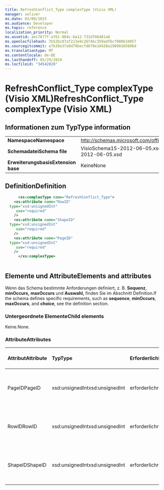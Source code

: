 ```yaml
---
title: RefreshConflict_Type complexType (Visio XML)
manager: soliver
ms.date: 03/09/2015
ms.audience: Developer
ms.topic: reference
localization_priority: Normal
ms.assetid: aec7677f-a761-804c-6a12-731df86481a8
ms.openlocfilehash: 7b52bc87af213e9c26f4bc359adf6cf900b34957
ms.sourcegitcommit: e7b38e37a9d79becfd679e10420a19890165606d
ms.translationtype: MT
ms.contentlocale: de-DE
ms.lasthandoff: 05/29/2019
ms.locfileid: "34542828"
---
```

# <a name="refreshconflict_type-complextype-visio-xml"></a><span data-ttu-id="91d5e-102">RefreshConflict_Type complexType (Visio XML)</span><span class="sxs-lookup"><span data-stu-id="91d5e-102">RefreshConflict_Type complexType (Visio XML)</span></span>

## <a name="type-information"></a><span data-ttu-id="91d5e-103">Informationen zum Typ</span><span class="sxs-lookup"><span data-stu-id="91d5e-103">Type information</span></span>

|||
|:-----|:-----|
|<span data-ttu-id="91d5e-104">**Namespace**</span><span class="sxs-lookup"><span data-stu-id="91d5e-104">**Namespace**</span></span> <br/> |http://schemas.microsoft.com/office/visio/2011/1/core  <br/> |
|<span data-ttu-id="91d5e-105">**Schemadatei**</span><span class="sxs-lookup"><span data-stu-id="91d5e-105">**Schema file**</span></span> <br/> |<span data-ttu-id="91d5e-106">VisioSchema15-2012-06-05.xsd</span><span class="sxs-lookup"><span data-stu-id="91d5e-106">VisioSchema15-2012-06-05.xsd</span></span>  <br/> |
|<span data-ttu-id="91d5e-107">**Erweiterungsbasis**</span><span class="sxs-lookup"><span data-stu-id="91d5e-107">**Extension base**</span></span> <br/> |<span data-ttu-id="91d5e-108">Keine</span><span class="sxs-lookup"><span data-stu-id="91d5e-108">None</span></span>  <br/> |
   
## <a name="definition"></a><span data-ttu-id="91d5e-109">Definition</span><span class="sxs-lookup"><span data-stu-id="91d5e-109">Definition</span></span>

```XML
      <xs:complexType name="RefreshConflict_Type">
    <xs:attribute name="RowID"
  type="xsd:unsignedInt"
     use="required"
    />
    <xs:attribute name="ShapeID"
  type="xsd:unsignedInt"
     use="required"
    />
    <xs:attribute name="PageID"
  type="xsd:unsignedInt"
     use="required"
    />
      </xs:complexType>
      
```

## <a name="elements-and-attributes"></a><span data-ttu-id="91d5e-110">Elemente und Attribute</span><span class="sxs-lookup"><span data-stu-id="91d5e-110">Elements and attributes</span></span>

<span data-ttu-id="91d5e-111">Wenn das Schema bestimmte Anforderungen definiert, z. B. **Sequenz**, **minOccurs,** **maxOccurs** und **Auswahl,** finden Sie im Abschnitt Definition.</span><span class="sxs-lookup"><span data-stu-id="91d5e-111">If the schema defines specific requirements, such as **sequence**, **minOccurs**, **maxOccurs**, and **choice**, see the definition section.</span></span> 
  
### <a name="child-elements"></a><span data-ttu-id="91d5e-112">Untergeordnete Elemente</span><span class="sxs-lookup"><span data-stu-id="91d5e-112">Child elements</span></span>

<span data-ttu-id="91d5e-113">Keine.</span><span class="sxs-lookup"><span data-stu-id="91d5e-113">None.</span></span>
  
### <a name="attributes"></a><span data-ttu-id="91d5e-114">Attribute</span><span class="sxs-lookup"><span data-stu-id="91d5e-114">Attributes</span></span>

|<span data-ttu-id="91d5e-115">**Attribut**</span><span class="sxs-lookup"><span data-stu-id="91d5e-115">**Attribute**</span></span>|<span data-ttu-id="91d5e-116">**Typ**</span><span class="sxs-lookup"><span data-stu-id="91d5e-116">**Type**</span></span>|<span data-ttu-id="91d5e-117">**Erforderlich**</span><span class="sxs-lookup"><span data-stu-id="91d5e-117">**Required**</span></span>|<span data-ttu-id="91d5e-118">**Beschreibung**</span><span class="sxs-lookup"><span data-stu-id="91d5e-118">**Description**</span></span>|<span data-ttu-id="91d5e-119">**Mögliche Werte**</span><span class="sxs-lookup"><span data-stu-id="91d5e-119">**Possible values**</span></span>|
|:-----|:-----|:-----|:-----|:-----|
|<span data-ttu-id="91d5e-120">PageID</span><span class="sxs-lookup"><span data-stu-id="91d5e-120">PageID</span></span>  <br/> |<span data-ttu-id="91d5e-121">xsd:unsignedInt</span><span class="sxs-lookup"><span data-stu-id="91d5e-121">xsd:unsignedInt</span></span>  <br/> |<span data-ttu-id="91d5e-122">erforderlich</span><span class="sxs-lookup"><span data-stu-id="91d5e-122">required</span></span>  <br/> ||<span data-ttu-id="91d5e-123">Werte des xsd:unsignedInt-Typs.</span><span class="sxs-lookup"><span data-stu-id="91d5e-123">Values of the xsd:unsignedInt type.</span></span>  <br/> |
|<span data-ttu-id="91d5e-124">RowID</span><span class="sxs-lookup"><span data-stu-id="91d5e-124">RowID</span></span>  <br/> |<span data-ttu-id="91d5e-125">xsd:unsignedInt</span><span class="sxs-lookup"><span data-stu-id="91d5e-125">xsd:unsignedInt</span></span>  <br/> |<span data-ttu-id="91d5e-126">erforderlich</span><span class="sxs-lookup"><span data-stu-id="91d5e-126">required</span></span>  <br/> ||<span data-ttu-id="91d5e-127">Werte des xsd:unsignedInt-Typs.</span><span class="sxs-lookup"><span data-stu-id="91d5e-127">Values of the xsd:unsignedInt type.</span></span>  <br/> |
|<span data-ttu-id="91d5e-128">ShapeID</span><span class="sxs-lookup"><span data-stu-id="91d5e-128">ShapeID</span></span>  <br/> |<span data-ttu-id="91d5e-129">xsd:unsignedInt</span><span class="sxs-lookup"><span data-stu-id="91d5e-129">xsd:unsignedInt</span></span>  <br/> |<span data-ttu-id="91d5e-130">erforderlich</span><span class="sxs-lookup"><span data-stu-id="91d5e-130">required</span></span>  <br/> ||<span data-ttu-id="91d5e-131">Werte des xsd:unsignedInt-Typs.</span><span class="sxs-lookup"><span data-stu-id="91d5e-131">Values of the xsd:unsignedInt type.</span></span>  <br/> |
   

